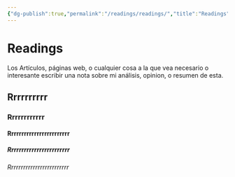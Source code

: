 ```yaml
---
{"dg-publish":true,"permalink":"/readings/readings/","title":"Readings","noteIcon":"","created":"2023-05-09T16:09:23.000-05:00","updated":"2023-03-22T22:42:28.000-05:00"}
---
```



# Readings

Los Artículos, páginas web, o cualquier cosa a la que vea necesario o interesante escribir una nota sobre mi análisis, opinion, o resumen de esta. 

## Rrrrrrrrrr

### Rrrrrrrrrrrr

#### Rrrrrrrrrrrrrrrrrrrrrrrr

##### Rrrrrrrrrrrrrrrrrrrrrrrr

###### Rrrrrrrrrrrrrrrrrrrrrrrrr
